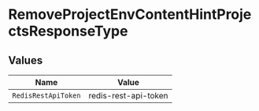 # RemoveProjectEnvContentHintProjectsResponseType


## Values

| Name                 | Value                |
| -------------------- | -------------------- |
| `RedisRestApiToken`  | redis-rest-api-token |